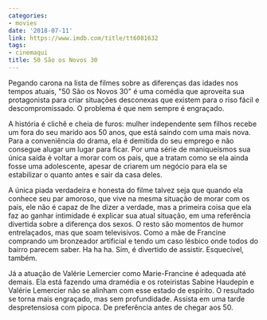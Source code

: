 ```yaml
---
categories:
- movies
date: '2018-07-11'
link: https://www.imdb.com/title/tt6081632
tags:
- cinemaqui
title: 50 São os Novos 30
---
```


Pegando carona na lista de filmes sobre as diferenças das idades nos tempos atuais, "50 São os Novos 30" é uma comédia que aproveita sua protagonista para criar situações desconexas que existem para o riso fácil e descompromissado. O problema é que nem sempre é engraçado.

A história é clichê e cheia de furos: mulher independente sem filhos recebe um fora do seu marido aos 50 anos, que está saindo com uma mais nova. Para a conveniência do drama, ela é demitida do seu emprego e não consegue alugar um lugar para ficar. Por uma série de maniqueísmos sua única saída é voltar a morar com os pais, que a tratam como se ela ainda fosse uma adolescente, apesar de criarem um negócio para ela se estabilizar o quanto antes e sair da casa deles.

A única piada verdadeira e honesta do filme talvez seja que quando ela conhece seu par amoroso, que vive na mesma situação de morar com os pais, ele não é capaz de lhe dizer a verdade, mas a primeira coisa que ela faz ao ganhar intimidade é explicar sua atual situação, em uma referência divertida sobre a diferença dos sexos. O resto são momentos de humor entrelaçados, mas que soam televisivos. Como a mãe de Francine comprando um bronzeador artificial e tendo um caso lésbico onde todos do bairro parecem saber. Ha ha ha. Sim, é divertido de assistir. Esquecível, também.

Já a atuação de Valérie Lemercier como Marie-Francine é adequada até demais. Ela está fazendo uma dramédia e os roteiristas Sabine Haudepin e Valérie Lemercier não se alinham com esse estado de espírito. O resultado se torna mais engraçado, mas sem profundidade. Assista em uma tarde despretensiosa com pipoca. De preferência antes de chegar aos 50.